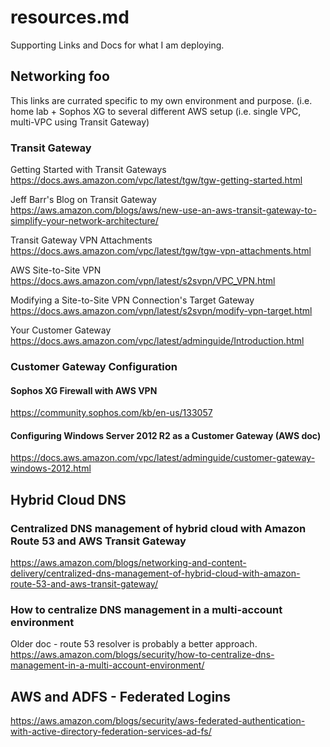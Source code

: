 # resources.md
Supporting Links and Docs for what I am deploying.

## Networking foo
This links are currated specific to my own environment and purpose.  (i.e. home lab + Sophos XG to several different AWS setup (i.e. single VPC, multi-VPC using Transit Gateway)

### Transit Gateway
Getting Started with Transit Gateways
https://docs.aws.amazon.com/vpc/latest/tgw/tgw-getting-started.html

Jeff Barr's Blog on Transit Gateway
https://aws.amazon.com/blogs/aws/new-use-an-aws-transit-gateway-to-simplify-your-network-architecture/

Transit Gateway VPN Attachments
https://docs.aws.amazon.com/vpc/latest/tgw/tgw-vpn-attachments.html

AWS Site-to-Site VPN  
https://docs.aws.amazon.com/vpn/latest/s2svpn/VPC_VPN.html

Modifying a Site-to-Site VPN Connection's Target Gateway  
https://docs.aws.amazon.com/vpn/latest/s2svpn/modify-vpn-target.html

Your Customer Gateway  
https://docs.aws.amazon.com/vpc/latest/adminguide/Introduction.html

 
### Customer Gateway Configuration  
#### Sophos XG Firewall with AWS VPN
https://community.sophos.com/kb/en-us/133057

#### Configuring Windows Server 2012 R2 as a Customer Gateway (AWS doc)
https://docs.aws.amazon.com/vpc/latest/adminguide/customer-gateway-windows-2012.html

## Hybrid Cloud DNS

### Centralized DNS management of hybrid cloud with Amazon Route 53 and AWS Transit Gateway
https://aws.amazon.com/blogs/networking-and-content-delivery/centralized-dns-management-of-hybrid-cloud-with-amazon-route-53-and-aws-transit-gateway/

### How to centralize DNS management in a multi-account environment
Older doc - route 53 resolver is probably a better approach.
https://aws.amazon.com/blogs/security/how-to-centralize-dns-management-in-a-multi-account-environment/

## AWS and ADFS - Federated Logins
https://aws.amazon.com/blogs/security/aws-federated-authentication-with-active-directory-federation-services-ad-fs/
